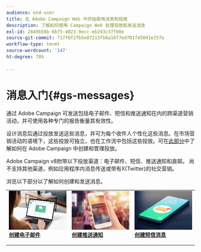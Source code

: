 ```yaml
---
audience: end-user
title: 在 Adobe Campaign Web 中开始使用消息和投放
description: 了解如何使用 Campaign Web 处理投放和发送消息
exl-id: 2849b58b-6b75-4023-9ecc-eb243c37f00e
source-git-commit: 717f6f2fb5e07213fb6a16f7ed701f450d1e257e
workflow-type: tm+mt
source-wordcount: '147'
ht-degree: 78%

---
```


# 消息入门{#gs-messages}

通过 Adobe Campaign 可发送包括电子邮件、短信和推送通知在内的跨渠道营销活动，并可使用各种专门的报告衡量其有效性。

设计消息后通过投放发送这些消息，并可为每个收件人个性化这些消息。在市场营销活动的语境下，这些投放可独立，也在工作流中包括这些投放。可在[此部分](gs-deliveries.md)中了解如何在 Adobe Campaign 中创建和管理投放。

Adobe Campaign v8附带以下投放渠道：电子邮件、短信、推送通知和直邮。 尚不支持其他渠道，例如应用程序内消息传送或带有X(Twitter)的社交营销。

浏览以下部分以了解如何创建和发送消息。

<table style="table-layout:fixed">
    <tr style="border: 0;">
    <td>
    <a href="../email/create-email.md">
    <img alt="电子邮件" src="assets/do-not-localize/email.jpg">
    </a>
    <div><a href="../email/create-email.md"><strong>创建电子邮件</strong>
    </div>
    <p>
    </td>
    <td>
    <a href="../push/create-push.md">
      <img alt="推送" src="assets/do-not-localize/push.jpg">
    </a>
    <div>
    <a href="../push/gs-push.md"><strong>创建推送通知</strong></a>
    </div>
    <p>
    </td>
    <td>
    <a href="../sms/create-sms.md">
      <img alt="短信" src="assets/do-not-localize/sms.jpg">
    </a>
    <div>
    <a href="../sms/create-sms.md"><strong>创建短信消息</strong></a>
    </div>
    <p>
    </td>
    </tr>
    </table>

